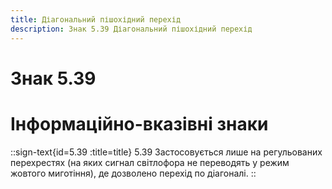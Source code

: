 ```yaml
---
title: Діагональний пішохідний перехід
description: Знак 5.39 Діагональний пішохідний перехід
---
```

# Знак 5.39
# Інформаційно-вказівні знаки
::sign-text{id=5.39 :title=title}
5.39 Застосовується лише на регульованих перехрестях (на яких сигнал світлофора не переводять у режим жовтого миготіння), де дозволено перехід по діагоналі.
::